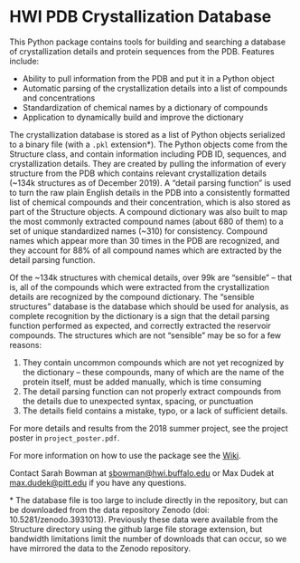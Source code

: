 # HWI PDB Crystallization Database

This Python package contains tools for building and searching a database of crystallization details and protein sequences from the PDB. Features include:
* Ability to pull information from the PDB and put it in a Python object
* Automatic parsing of the crystallization details into a list of compounds and concentrations
* Standardization of chemical names by a dictionary of compounds
* Application to dynamically build and improve the dictionary

The crystallization database is stored as a list of Python objects serialized to a binary file (with a `.pkl` extension*). The Python objects come from the Structure class, and contain information including PDB ID, sequences, and crystallization details. They are created by pulling the information of every structure from the PDB which contains relevant crystallization details (~134k structures as of December 2019). A “detail parsing function” is used to turn the raw plain English details in the PDB into a consistently formatted list of chemical compounds and their concentration, which is also stored as part of the Structure objects. A compound dictionary was also built to map the most commonly extracted compound names (about 680 of them) to a set of unique standardized names (~310) for consistency.  Compound names which appear more than 30 times in the PDB are recognized, and they account for 88% of all compound names which are extracted by the detail parsing function.
 
Of the ~134k structures with chemical details, over 99k are “sensible” – that is, all of the compounds which were extracted from the crystallization details are recognized by the compound dictionary. The “sensible structures” database is the database which should be used for analysis, as complete recognition by the dictionary is a sign that the detail parsing function performed as expected, and correctly extracted the reservoir compounds. The structures which are not “sensible” may be so for a few reasons:
1. They contain uncommon compounds which are not yet recognized by the dictionary – these compounds, many of which are the name of the protein itself, must be added manually, which is time consuming
2. The detail parsing function can not properly extract compounds from the details due to unexpected syntax, spacing, or punctuation
3. The details field contains a mistake, typo, or a lack of sufficient details.

For more details and results from the 2018 summer project, see the project poster in `project_poster.pdf`.

For more information on how to use the package see the [Wiki](https://github.com/maxdudek/crystallizationDatabase/wiki).

Contact Sarah Bowman at sbowman@hwi.buffalo.edu or Max Dudek at max.dudek@pitt.edu if you have any questions.

\* The database file is too large to include directly in the repository, but can be downloaded from the data repository Zenodo (doi: 10.5281/zenodo.3931013). Previously these data were available from the Structure directory using the github large file storage extension, but bandwidth limitations limit the number of downloads that can occur, so we have mirrored the data to the Zenodo repository.
